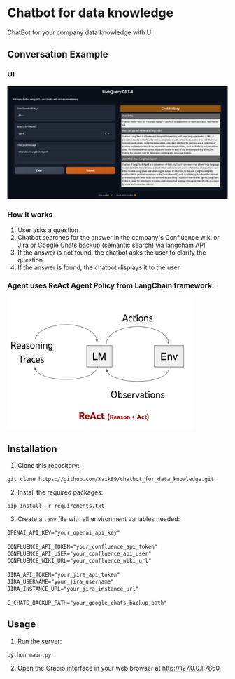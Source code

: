 # Chatbot for data knowledge
ChatBot for your company data knowledge with UI

## Conversation Example
### UI
![Screenshot](./screenshots/screenshot.png)

### How it works

1. User asks a question
2. Chatbot searches for the answer in the company's Confluence wiki or Jira or Google Chats backup (semantic search) via langchain API
3. If the answer is not found, the chatbot asks the user to clarify the question
4. If the answer is found, the chatbot displays it to the user

### Agent uses ReAct Agent Policy from LangChain framework:
![Screenshot](./screenshots/react.png)

## Installation

1. Clone this repository:
```
git clone https://github.com/Xaik89/chatbot_for_data_knowledge.git
```

2. Install the required packages:
```
pip install -r requirements.txt
```

3. Create a `.env` file with all environment variables needed:
```
OPENAI_API_KEY="your_openai_api_key"

CONFLUENCE_API_TOKEN="your_confluence_api_token"
CONFLUENCE_API_USER="your_confluence_api_user"
CONFLUENCE_WIKI_URL="your_confluence_wiki_url"

JIRA_API_TOKEN="your_jira_api_token"
JIRA_USERNAME="your_jira_username"
JIRA_INSTANCE_URL="your_jira_instance_url"

G_CHATS_BACKUP_PATH="your_google_chats_backup_path"
```

## Usage

1. Run the server:
```
python main.py
```

2. Open the Gradio interface in your web browser at http://127.0.0.1:7860